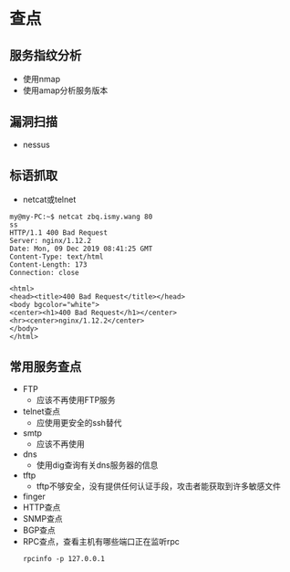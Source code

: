 # 查点

## 服务指纹分析

- 使用nmap
- 使用amap分析服务版本

## 漏洞扫描

- nessus

## 标语抓取

- netcat或telnet

```shell
my@my-PC:~$ netcat zbq.ismy.wang 80
ss
HTTP/1.1 400 Bad Request
Server: nginx/1.12.2
Date: Mon, 09 Dec 2019 08:41:25 GMT
Content-Type: text/html
Content-Length: 173
Connection: close

<html>
<head><title>400 Bad Request</title></head>
<body bgcolor="white">
<center><h1>400 Bad Request</h1></center>
<hr><center>nginx/1.12.2</center>
</body>
</html>
```

## 常用服务查点

- FTP
  - 应该不再使用FTP服务
- telnet查点
  - 应使用更安全的ssh替代
- smtp
  - 应该不再使用
- dns
  - 使用dig查询有关dns服务器的信息
- tftp
  - tftp不够安全，没有提供任何认证手段，攻击者能获取到许多敏感文件
- finger
- HTTP查点
- SNMP查点
- BGP查点
- RPC查点，查看主机有哪些端口正在监听rpc
  ```shell
  rpcinfo -p 127.0.0.1
  ```


